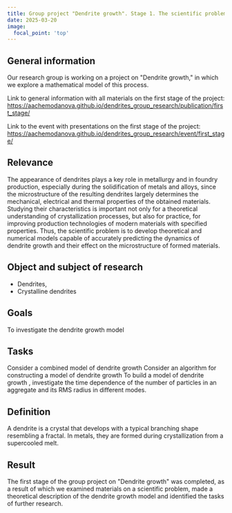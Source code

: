 ```yaml
---
title: Group project "Dendrite growth". Stage 1. The scientific problem of the project
date: 2025-03-20
image:
  focal_point: 'top'
---
```


<!--more-->

## General information
Our research group is working on a project on "Dendrite growth," in which we explore a mathematical model of this process.

Link to general information with all materials on the first stage of the project: https://aachemodanova.github.io/dendrites_group_research/publication/first_stage/

Link to the event with presentations on the first stage of the project: https://aachemodanova.github.io/dendrites_group_research/event/first_stage/

## Relevance
The appearance of dendrites plays a key role in metallurgy and in foundry production, especially during the solidification of metals and alloys, since the microstructure of the resulting dendrites largely determines the mechanical, electrical and thermal properties of the obtained materials. Studying their characteristics is important not only for a theoretical understanding of crystallization processes, but also for practice, for improving production technologies of modern materials with specified properties. 
Thus, the scientific problem is to develop theoretical and numerical models capable of accurately predicting the dynamics of dendrite growth and their effect on the microstructure of formed materials.

## Object and subject of research
- Dendrites, 
- Crystalline dendrites

## Goals 
To investigate the dendrite growth model

## Tasks
Consider a combined model of dendrite growth
Consider an algorithm for constructing a model of dendrite growth
To build a model of dendrite growth
, investigate the time dependence of the number of particles in an aggregate and its RMS radius in different modes.

## Definition

A dendrite is a crystal that develops with a typical branching shape resembling a fractal.  In metals, they are formed during crystallization from a supercooled melt.

## Result
The first stage of the group project on "Dendrite growth" was completed, as a result of which we examined materials on a scientific problem, made a theoretical description of the dendrite growth model and identified the tasks of further research.
